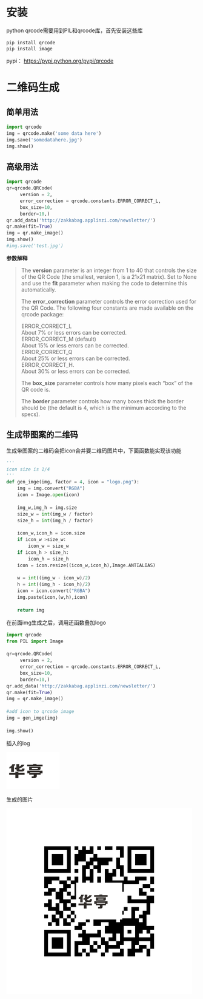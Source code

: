 # 安装
python qrcode需要用到PIL和qrcode库，首先安装这些库

```
pip install qrcode
pip install image
```

pypi： https://pypi.python.org/pypi/qrcode

# 二维码生成
## 简单用法
``` python
import qrcode
img = qrcode.make('some data here')
img.save('somedatahere.jpg')
img.show()
```

## 高级用法
``` python
import qrcode
qr=qrcode.QRCode(
     version = 2,
     error_correction = qrcode.constants.ERROR_CORRECT_L,
     box_size=10,
     border=10,)
qr.add_data('http://zakkabag.applinzi.com/newsletter/')
qr.make(fit=True)
img = qr.make_image()
img.show()
#img.save('test.jpg')
```
**参数解释**
> The **version** parameter is an integer from 1 to 40 that controls the size of the QR Code (the smallest, version 1, is a 21x21 matrix). 
> Set to None and use the **fit** parameter when making the code to determine this automatically.
>
> The **error_correction** parameter controls the error correction used for the QR Code. The following four constants are made available on the qrcode package:
>
> ERROR_CORRECT_L  
> About 7% or less errors can be corrected.  
> ERROR_CORRECT_M (default)  
> About 15% or less errors can be corrected.  
> ERROR_CORRECT_Q  
> About 25% or less errors can be corrected.  
> ERROR_CORRECT_H.  
> About 30% or less errors can be corrected.
>
> The **box_size** parameter controls how many pixels each “box” of the QR code is.
>
> The **border** parameter controls how many boxes thick the border should be (the default is 4, which is the minimum according to the specs).

## 生成带图案的二维码
生成带图案的二维码会把icon合并要二维码图片中，下面函数能实现该功能
``` python
'''
icon size is 1/4
'''
def gen_imge(img, factor = 4, icon = "logo.png"):
    img = img.convert("RGBA")
    icon = Image.open(icon)

    img_w,img_h = img.size    
    size_w = int(img_w / factor)
    size_h = int(img_h / factor)

    icon_w,icon_h = icon.size
    if icon_w >size_w:
        icon_w = size_w
    if icon_h > size_h:
        icon_h = size_h
    icon = icon.resize((icon_w,icon_h),Image.ANTIALIAS)

    w = int((img_w - icon_w)/2)
    h = int((img_h - icon_h)/2)
    icon = icon.convert("RGBA")
    img.paste(icon,(w,h),icon)
	
    return img
```
在前面img生成之后，调用还函数叠加logo

``` python
import qrcode
from PIL import Image

qr=qrcode.QRCode(
     version = 2,
     error_correction = qrcode.constants.ERROR_CORRECT_L,
     box_size=10,
     border=10,)
qr.add_data('http://zakkabag.applinzi.com/newsletter/')
qr.make(fit=True)
img = qr.make_image()

#add icon to qrcode image
img = gen_imge(img)

img.show()
```
插入的log

![Alt text](img/logo.png)

生成的图片

![Alt text](img/qr_with_logo.png)




